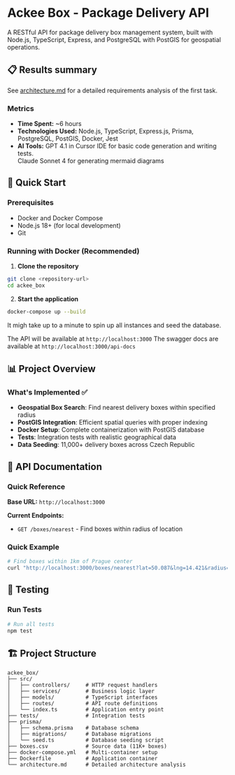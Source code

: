 # Ackee Box - Package Delivery API

A RESTful API for package delivery box management system, built with Node.js, TypeScript, Express, and PostgreSQL with PostGIS for geospatial operations.
## 📋 Results summary 

See [architecture.md](https://github.com/mashabek/ackee_box/blob/master/architecture.md) for a detailed requirements analysis of the first task.

### Metrics
- **Time Spent:** ~6 hours
- **Technologies Used:** Node.js, TypeScript, Express.js, Prisma, PostgreSQL, PostGIS, Docker, Jest
- **AI Tools:** GPT 4.1 in Cursor IDE for basic code generation and writing tests.  
Claude Sonnet 4 for generating mermaid diagrams

## 🚀 Quick Start

### Prerequisites
- Docker and Docker Compose
- Node.js 18+ (for local development)
- Git

### Running with Docker (Recommended)

1. **Clone the repository**
```bash
git clone <repository-url>
cd ackee_box
```

2. **Start the application**
```bash
docker-compose up --build
```

It migh take up to a minute to spin up all instances and seed the database.

The API will be available at `http://localhost:3000`
The swagger docs are available at `http://localhost:3000/api-docs`

## 📊 Project Overview

### What's Implemented ✅
- **Geospatial Box Search**: Find nearest delivery boxes within specified radius
- **PostGIS Integration**: Efficient spatial queries with proper indexing
- **Docker Setup**: Complete containerization with PostGIS database
- **Tests**: Integration tests with realistic geographical data
- **Data Seeding**: 11,000+ delivery boxes across Czech Republic

## 🔌 API Documentation

### Quick Reference

**Base URL:** `http://localhost:3000`

**Current Endpoints:**
- `GET /boxes/nearest` - Find boxes within radius of location

### Quick Example
```bash
# Find boxes within 1km of Prague center
curl "http://localhost:3000/boxes/nearest?lat=50.087&lng=14.421&radius=1000"
```

## 🧪 Testing

### Run Tests
```bash
# Run all tests
npm test
```

## 🏗️ Project Structure

```
ackee_box/
├── src/
│   ├── controllers/     # HTTP request handlers
│   ├── services/        # Business logic layer
│   ├── models/          # TypeScript interfaces
│   ├── routes/          # API route definitions
│   └── index.ts         # Application entry point
├── tests/               # Integration tests
├── prisma/
│   ├── schema.prisma    # Database schema
│   ├── migrations/      # Database migrations
│   └── seed.ts          # Database seeding script
├── boxes.csv            # Source data (11K+ boxes)
├── docker-compose.yml   # Multi-container setup
├── Dockerfile           # Application container
└── architecture.md      # Detailed architecture analysis
```